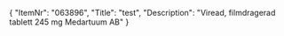 {
  "ItemNr": "063896",
  "Title": "test",
  "Description": "Viread, filmdragerad tablett 245 mg Medartuum AB"
}